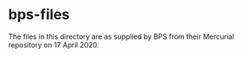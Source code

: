 # bps-files

The files in this directory are as supplied by BPS from their Mercurial repository on 17 April 2020.

